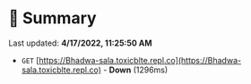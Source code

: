 # 📖 Summary
Last updated: **4/17/2022, 11:25:50 AM**

- `GET` [https://Bhadwa-sala.toxicblte.repl.co](https://Bhadwa-sala.toxicblte.repl.co) - **Down** (1296ms)
